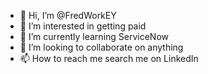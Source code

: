 - 👋 Hi, I’m @FredWorkEY
- 👀 I’m interested in getting paid
- 🌱 I’m currently learning ServiceNow
- 💞️ I’m looking to collaborate on anything
- 📫 How to reach me search me on LinkedIn

<!---
FredWorkEY/FredWorkEY is a ✨ special ✨ repository because its `README.md` (this file) appears on your GitHub profile.
You can click the Preview link to take a look at your changes.
--->

